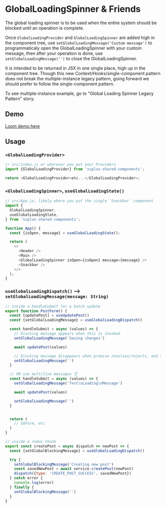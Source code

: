 # GlobalLoadingSpinner & Friends

The global loading spinner is to be used when the entire system should be blocked until an operation is complete.

Once `GlobalLoadingProvider` and `GlobalLoadingSpinner` are added high in the component tree, use `setGlobalLoadingMessage('Custom message')` to programmaticaly open the GlobalLoadingSpinner with your custom message, then after your operation is done, use `setGlobalLoadingMessage('')` to close the GlobalLoadingSpinner.

It is intended to be returned in JSX in one single place, high up in the component tree. Though this new Context/Hooks/single-component pattern does not break the multiple-instance legacy pattern, going forward we should prefer to follow the single-component pattern.

To see multiple-instance example, go to "Global Loading Spinner Legacy Pattern" story.

## Demo

[Loom demo here](https://www.loom.com/share/b3082fb06c62402dae1c481f6860a936)

## Usage

### `<GlobalLoadingProvider>`

```javascript
// src/index.js or wherever you put your Providers
import {GlobalLoadingProvider} from 'scplus-shared-components';

return <GlobalLoadingProvider>etc...</GlobalLoadingProvider>;
```

### `<GlobalLoadingSpinner>`, `useGlobalLoadingState()`

```javascript
// src/App.js, likely where you put the single `Snackbar` component
import {
  GlobalLoadingSpinner,
  useGlobalLoadingState,
} from 'scplus-shared-components';

function App() {
  const {isOpen, message} = useGlobalLoadingState();

  return (
    <>
      <Header />
      <Main />
      <GlobalLoadingSpinner isOpen={isOpen} message={message} />
      <Snackbar />
    </>
  );
}
```

### `useGlobalLoadingDispatch()` --> `setGlobalLoadingMessage(message: String)`

```javascript
// inside a handleSubmit for a batch update
export function PostForm() {
  const [updatePost] = useUpdatePost()
  const {setGlobalLoadingMessage} = useGlobalLoadingDispatch()

  const handleSubmit = async (values) => {
    // blocking message appears when this is invoked
    setGlobalLoadingMessage('Saving changes')

    await updatePost(values)

    // blocking message disappears when promise resolves/rejects, and this is invoked
    setGlobalLoadingMessage('')
  }

  // OR use multiline messages 👌
  const handleSubmit = async (values) => {
    setGlobalLoadingMessage('Test\nLoading\nMessage')

    await updatePost(values)

    setGlobalLoadingMessage('')
  }


  return (
    // SQForm, etc
  )
}
```

```javascript
// inside a redux thunk
export const createPost = async dispatch => newPost => {
  const {setGlobalBlockingMessage} = useGlobalLoadingDispatch()

  try {
    setGlobalBlockingMessage('Creating new post')
    const savedNewPost = await service.createPost(newPost)
    dispatch({type: 'CREATE_POST_SUCCESS', savedNewPost})
  } catch error {
    console.log(error)
  } finally {
    setGlobalBlockingMessage('')
  }
}
```
